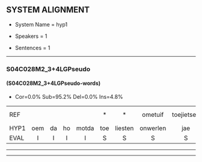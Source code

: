
## SYSTEM ALIGNMENT

- System Name = hyp1

- Speakers = 1

- Sentences = 1

---

### S04C028M2_3+4LGPseudo

#### (S04C028M2_3+4LGPseudo-words)

- Cor=0.0%	Sub=95.2%	Del=0.0%	Ins=4.8%

|  |  |  |  |  |  |  |  |  |  |  |  |  |  |  |  |  |  |  |  |  |  |  |  |  |  |  |  |  |  |  |  |  |  |  |  |  |  |  |  |  |  |  |  |  |  |  |  |  |  |  |  |  |  |  |  |  |  |  |  |  |  |  |  |  |  |  |  |  |  |  |  |  |  |  |  |  |  |  |  |  |  |  |  |
|:--- |:---:|:---:|:---:|:---:|:---:|:---:|:---:|:---:|:---:|:---:|:---:|:---:|:---:|:---:|:---:|:---:|:---:|:---:|:---:|:---:|:---:|:---:|:---:|:---:|:---:|:---:|:---:|:---:|:---:|:---:|:---:|:---:|:---:|:---:|:---:|:---:|:---:|:---:|:---:|:---:|:---:|:---:|:---:|:---:|:---:|:---:|:---:|:---:|:---:|:---:|:---:|:---:|:---:|:---:|:---:|:---:|:---:|:---:|:---:|:---:|:---:|:---:|:---:|:---:|:---:|:---:|:---:|:---:|:---:|:---:|:---:|:---:|:---:|:---:|:---:|:---:|:---:|:---:|:---:|:---:|:---:|:---:|:---:|
| REF |  |  |  |  | * | * | ometuif | toejietsen | * | oonwijlen | *s | jattesiet | * | *s | nurudien | * | stoenydaas | * | deuveltek | juitonie | * | *s | gevijdel | * | *s | sidowaan | * | spekkeraai*(spreker) | *(kraai) | wachteniek | * | * | verpierik | nappegreeuw | mantaroen*(mannen) | * | schielendaspen | * | * | crobeklunker | * | * | *s | * | kabbestepen | * | * | verwarig | * | ooiebiekje | fandelig | *s | jalekrewen | smoralij | zeekvlachine | kanaroe*(kanarie) | * | toineetlijgen | meitsegrok | * | kantelogsten | ondermind | choporatie | zennebral | ijraspangen | blottenduuf | girdofhaalder | tobbermoeit | poentalschouden | *s | havedil | * | *(bakker) | *s | * | verbrakkertje | *s | * | gerauwejaak | * | *s | * | hapeneren*(haperen) |
| HYP1 | oem | da | ho | motda | toe | liesten | onwerlen | jae | is | mr | die | sonja | das | defilk | ja | ni | gekel | waar | nu | zint | wan | si | sbreker | kra | waht | mik | ver | i | fabriek | napergreeuw | mannen | taroen | i | gitel | das | dalspel | gepok | cluren | cu | kuler | kap | bs | kaal | voorwaarg | rooi | boekje | van | dele | ssake | waren | smor | alle | ek | verg | niek | kanari | tontonen | legen | moser | rook | kanijnslogen | ondermeding | shokoravi | zenen | bral | kestas | bengen | bloten | daf | giradg | tobermoic | sado | te | hate | mate | rom | akertje | ja | gr | grouw | jaak | ha | hartor |
| EVAL | I | I | I | I | S | S | S | S | S | S | S | S | S | S | S | S | S | S | S | S | S | S | S | S | S | S | S | S | S | S | S | S | S | S | S | S | S | S | S | S | S | S | S | S | S | S | S | S | S | S | S | S | S | S | S | S | S | S | S | S | S | S | S | S | S | S | S | S | S | S | S | S | S | S | S | S | S | S | S | S | S | S | S |
---

---
